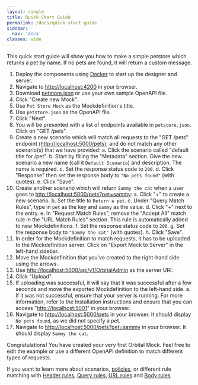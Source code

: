 ```yaml
---
layout: single
title: Quick-Start Guide
permalink: /docs/quick-start-guide
sidebar:
  nav: 'docs'
classes: wide
---
```


This quick start guide will show you how to make a simple petstore which returns a pet by name. If no pets are found, it will return a custom message.

1. Deploy the components using [Docker](/docs/installation) to start up the designer and server.
2. Navigate to [http://localhost:4200](http://localhost:4200) in your browser.
3. Download [petstore.json](https://raw.githubusercontent.com/OAI/OpenAPI-Specification/master/examples/v2.0/json/petstore.json) or use your own sample OpenAPI file.
4. Click &quot;Create new Mock&quot;.
5. Use `Pet Store Mock` as the Mockdefinition&#39;s title.
6. Use `petstore.json` as the OpenAPI file.
7. Click &quot;Next&quot;.
8. You will be presented with a list of endpoints available in `petstore.json`. Click on &quot;GET /pets&quot;.
9. Create a new scenario which will match all requests to the &quot;GET /pets&quot; endpoint [(http://localhost:5000/pets)](http://localhost:5000/pets), and do not match any other scenario(s) that we have provided:
   a. Click the scenario called &quot;default title for /pet&quot;.
   b. Start by filling the "Metadata" section. Give the new scenario a new name (call it `Default Scenario`) and description. The name is required.
   c. Set the response status code to `200`.
   d. Click "Response" then set the response body to `"No pets found"` (with quotes).
   e. Click &quot;Save&quot;.
10. Create another scenario which will return `Sammy the cat` when a user goes to [http://localhost:5000/pets?pet=sammy](http://localhost:5000/pets?pet=sammy):
    a. Click &quot;+&quot; to create a new scenario.
    b. Set the title to `Return a pet`.
    c. Under &quot;Query Match Rules&quot;, type in `pet` as the key and `sammy` as the value.
    d. Click &quot;+&quot; next to the entry.
    e. In "Request Match Rules", remove the "Accept All" match rule in the "URL Match Rules" section. This rule is automatically added to new Mockdefinitions.
    f. Set the response status code to `200`.
    g. Set the response body to `"Sammy the cat"` (with quotes).
    h. Click "Save".
11. In order for the Mockdefinition to match requests, it has to be uploaded to the Mockdefinition server. Click on &quot;Export Mock to Server&quot; in the left-hand sidebar.
12. Move the Mockdefinition that you&#39;ve created to the right-hand side using the arrows.
13. Use [http://localhost:5000/api/v1/OrbitalAdmin](http://localhost:5000/api/v1/OrbitalAdmin) as the server URI.
14. Click &quot;Upload&quot;.
15. If uploading was successful, it will say that it was successful after a few seconds and move the exported Mockdefinition to the left-hand side.
    a. If it was not successful, ensure that your server is running. For more information, refer to the Installation instructions and ensure that you can access &quot;[http://localhost:5001](http://localhost:5001)&quot; in your browser.
16. Navigate to [http://localhost:5000/pets](http://localhost:5000/pets) in your browser. It should display `No pets found`, as we did not specify a pet.
17. Navigate to [http://localhost:5000/pets?pet=sammy](http://localhost:5000/pets?pet=sammy) in your browser. It should display `Sammy the cat`.

Congratulations! You have created your very first Orbital Mock. Feel free to edit the example or use a different OpenAPI definition to match different types of requests.

If you want to learn more about scenarios, [policies](/docs/policies), or different rule matching with [Header rules](./headersrules), [Query rules](./queryrules), [URL rules](./urlrules) and [Body rules](./bodyrules).
